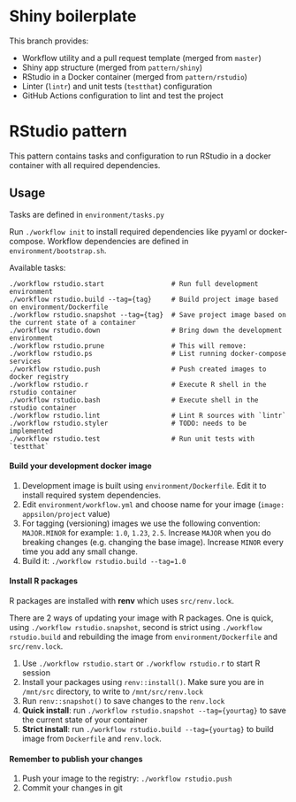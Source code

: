 # Shiny boilerplate

This branch provides:
* Workflow utility and a pull request template (merged from `master`)
* Shiny app structure (merged from `pattern/shiny`)
* RStudio in a Docker container (merged from `pattern/rstudio`)
* Linter (`lintr`) and unit tests (`testthat`) configuration
* GitHub Actions configuration to lint and test the project

# RStudio pattern

This pattern contains tasks and configuration to run RStudio in a docker container with all required dependencies.

## Usage

Tasks are defined in `environment/tasks.py`

Run `./workflow init` to install required dependencies like pyyaml or docker-compose.
Workflow dependencies are defined in `environment/bootstrap.sh`.

Available tasks:

```
./workflow rstudio.start                 # Run full development environment
./workflow rstudio.build --tag={tag}     # Build project image based on environment/Dockerfile
./workflow rstudio.snapshot --tag={tag}  # Save project image based on the current state of a container
./workflow rstudio.down                  # Bring down the development environment
./workflow rstudio.prune                 # This will remove:
./workflow rstudio.ps                    # List running docker-compose services
./workflow rstudio.push                  # Push created images to docker registry
./workflow rstudio.r                     # Execute R shell in the rstudio container
./workflow rstudio.bash                  # Execute shell in the rstudio container
./workflow rstudio.lint                  # Lint R sources with `lintr`
./workflow rstudio.styler                # TODO: needs to be implemented
./workflow rstudio.test                  # Run unit tests with `testthat`
```

#### Build your development docker image

1. Development image is built using `environment/Dockerfile`. Edit it to install required system dependencies.
2. Edit `environment/workflow.yml` and choose name for your image (`image: appsilon/project` value)
3. For tagging (versioning) images we use the following convention: `MAJOR.MINOR` for example: `1.0`, `1.23`, `2.5`. Increase `MAJOR` when you do breaking changes (e.g. changing the base image). Increase `MINOR` every time you add any small change.
4. Build it: `./workflow rstudio.build --tag=1.0`

#### Install R packages

R packages are installed with **renv** which uses `src/renv.lock`.

There are 2 ways of updating your image with R packages. One is quick, using `./workflow rstudio.snapshot`, second is strict using `./workflow rstudio.build` and rebuilding the image from `environment/Dockerfile` and `src/renv.lock`.

1. Use `./workflow rstudio.start` or `./workflow rstudio.r` to start R session
2. Install your packages using `renv::install()`. Make sure you are in `/mnt/src` directory, to write to `/mnt/src/renv.lock`
3. Run `renv::snapshot()` to save changes to the `renv.lock`
4. **Quick install**: run `./workflow rstudio.snapshot --tag={yourtag}` to save the current state of your container
5. **Strict install**: run `./workflow rstudio.build --tag={yourtag}` to build image from `Dockerfile` and `renv.lock`.

#### Remember to publish your changes

1. Push your image to the registry: `./workflow rstudio.push`
2. Commit your changes in git
